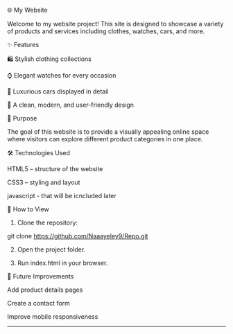 🌐 My Website

Welcome to my website project! This site is designed to showcase a variety of products and services including clothes, watches, cars, and more.

✨ Features

🛍 Stylish clothing collections

⌚ Elegant watches for every occasion

🚗 Luxurious cars displayed in detail

🎨 A clean, modern, and user-friendly design


📖 Purpose

The goal of this website is to provide a visually appealing online space where visitors can explore different product categories in one place.

🛠 Technologies Used

HTML5 – structure of the website

CSS3 – styling and layout

javascript - that will be icncluded later


🚀 How to View

1. Clone the repository:

git clone https://github.com/Naaayeley9/Repo.git


2. Open the project folder.


3. Run index.html in your browser.



📌 Future Improvements

Add product details pages

Create a contact form

Improve mobile responsiveness



---

